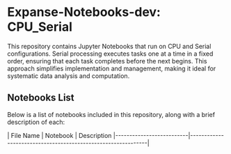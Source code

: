 # Expanse-Notebooks-dev: CPU_Serial
This repository contains Jupyter Notebooks that run on CPU and Serial configurations. Serial processing executes tasks one at a time in a fixed order, ensuring that each task completes before the next begins. This approach simplifies implementation and management, making it ideal for systematic data analysis and computation.

## Notebooks List

Below is a list of notebooks included in this repository, along with a brief description of each:

| File Name            | Notebook     | Description
|--------------------------|--------------------------------------------------------------|



